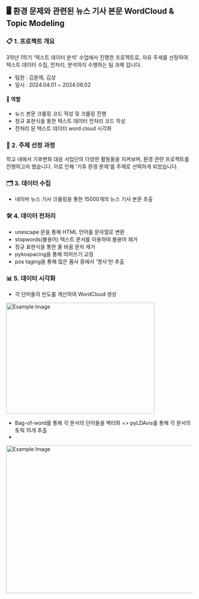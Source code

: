 ## 🖥️ 환경 문제와 관련된 뉴스 기사 본문 WordCloud & Topic Modeling

### 📋 1. 프로젝트 개요
3학년 1학기 '텍스트 데이터 분석' 수업에서 진행한 프로젝트로, 자유 주세를 선정하여 텍스트 데이터 수집, 전처리, 분석까지 수행하는 팀 과제 입니다.
- 팀원 : 김윤재, 김상
- 일시 : 2024.04.01 ~ 2024.06.02

#### 📌 역할
- 뉴스 본문 크롤링 코드 작성 및 크롤링 진행
- 정규 표현식을 통한 텍스트 데이터 전처리 코드 작성
- 전처리 된 텍스트 데이터 word cloud 시각화

### 🎯 2. 주제 선정 과정
학교 내에서 기후변화 대응 사업단의 다양한 활동들을 지켜보며, 환경 관련 프로젝트를 진행하고자 했습니다. 이로 인해 '기후 환경 문제'를 주제로 선택하게 되었습니다.

### 🗂️ 3. 데이터 수집
- 네이버 뉴스 기사 크롤링을 통한 15000개의 뉴스 기사 본문 추출

### 🛠️ 4. 데이터 전처리
- unescape 문을 통해 HTML 언어를 문자열로 변환
- stopwords(불용어) 텍스트 문서를 이용하여 불용어 제거
- 정규 표현식을 통한 줄 바꿈 문자 제거
- pykospacing을 통해 띄어쓰기 교정
- pos taging을 통해 많은 품사 중에서 '명사'만 추출

### 📊 5. 데이터 시각화
- 각 단어들의 빈도를 계산하여 WordCloud 생성
<img src="https://github.com/yunjaeekim/Contest/assets/133327199/3b7024b7-4e41-46c5-bcc3-18f90b00067b" alt="Example Image" width="400" height="300"/>

- Bag-of-word를 통해 각 문서의 단어들을 벡터화 => pyLDAvis를 통해 각 문서의 토픽 15개 추출
- 
<img src="https://github.com/yunjaeekim/Contest/assets/133327199/6ffe95aa-142f-447e-9a43-4404475ca4e0" alt="Example Image" width="700" height="400"/>
